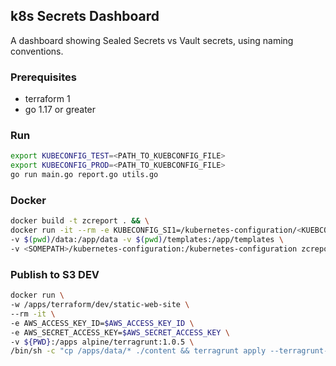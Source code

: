 ## k8s Secrets Dashboard
A dashboard showing Sealed Secrets vs Vault secrets, using naming conventions.

### Prerequisites

* terraform 1
* go 1.17 or greater

### Run
```bash
export KUBECONFIG_TEST=<PATH_TO_KUEBCONFIG_FILE>
export KUBECONFIG_PROD=<PATH_TO_KUEBCONFIG_FILE>
go run main.go report.go utils.go
```
### Docker
```bash
docker build -t zcreport . && \
docker run -it --rm -e KUBECONFIG_SI1=/kubernetes-configuration/<KUEBCONFIG_FILE> \
-v $(pwd)/data:/app/data -v $(pwd)/templates:/app/templates \
-v <SOMEPATH>/kubernetes-configuration:/kubernetes-configuration zcreport
```
### Publish to S3 DEV
```bash
docker run \
-w /apps/terraform/dev/static-web-site \
--rm -it \
-e AWS_ACCESS_KEY_ID=$AWS_ACCESS_KEY_ID \
-e AWS_SECRET_ACCESS_KEY=$AWS_SECRET_ACCESS_KEY \
-v ${PWD}:/apps alpine/terragrunt:1.0.5 \
/bin/sh -c "cp /apps/data/* ./content && terragrunt apply --terragrunt-non-interactive -auto-approve"
```
